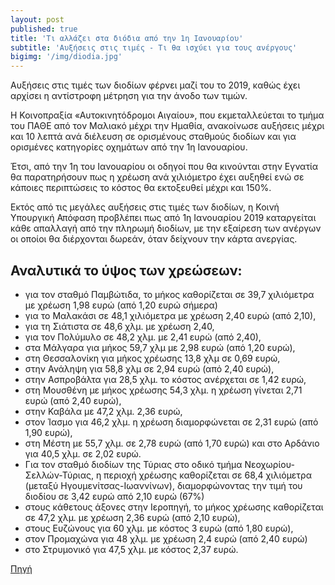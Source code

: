 ```yaml
---
layout: post
published: true
title: 'Τι αλλάζει στα διόδια από την 1η Ιανουαρίου'
subtitle: 'Αυξήσεις στις τιμές - Τι θα ισχύει για τους ανέργους'
bigimg: '/img/diodia.jpg'	
---
```


Αυξήσεις στις τιμές των διοδίων φέρνει μαζί του το 2019, καθώς έχει αρχίσει η αντίστροφη μέτρηση για την άνοδο των τιμών.

Η Κοινοπραξία «Αυτοκινητόδρομοι Αιγαίου», που εκμεταλλεύεται το τμήμα του ΠΑΘΕ από τον Μαλιακό μέχρι την Ημαθία, ανακοίνωσε αυξήσεις μέχρι και 10 λεπτά ανά διέλευση σε ορισμένους σταθμούς διοδίων και για ορισμένες κατηγορίες οχημάτων από την 1η Ιανουαρίου.

Έτσι, από την 1η του Ιανουαρίου οι οδηγοί που θα κινούνται στην Εγνατία θα παρατηρήσουν πως η χρέωση ανά χιλιόμετρο έχει αυξηθεί ενώ σε κάποιες περιπτώσεις το κόστος θα εκτοξευθεί μέχρι και 150%.

Εκτός από τις μεγάλες αυξήσεις στις τιμές των διοδίων, η Κοινή Υπουργική Απόφαση προβλέπει πως από 1η Ιανουαρίου 2019 καταργείται κάθε απαλλαγή από την πληρωμή διοδίων, με την εξαίρεση των ανέργων οι οποίοι θα διέρχονται δωρεάν, όταν δείχνουν την κάρτα ανεργίας.

## Αναλυτικά το ύψος των χρεώσεων:

- για τον σταθμό Παμβώτιδα, το μήκος καθορίζεται σε 39,7 χιλιόμετρα με χρέωση 1,98 ευρώ (από 1,20 ευρώ σήμερα)
- για το Μαλακάσι σε 48,1 χιλιόμετρα με χρέωση 2,40 ευρώ (από 2,10),
- για τη Σιάτιστα σε 48,6 χλμ. με χρέωση 2,40,
- για τον Πολύμυλο σε 48,2 χλμ. με 2,41 ευρώ (από 2,40),
- στα Μάλγαρα για μήκος 59,7 χλμ με 2,98 ευρώ (από 1,20 ευρώ),
- στη Θεσσαλονίκη για μήκος χρέωσης 13,8 χλμ σε 0,69 ευρώ,
- στην Ανάληψη για 58,8 χλμ σε 2,94 ευρώ (από 2,40 ευρώ),
- στην Ασπροβάλτα για 28,5 χλμ. το κόστος ανέρχεται σε 1,42 ευρώ,
- στη Μουσθένη με μήκος χρέωσης 54,3 χλμ. η χρέωση γίνεται 2,71 ευρώ (από 2,40 ευρώ),
- στην Καβάλα με 47,2 χλμ. 2,36 ευρώ,
- στον Ίασμο για 46,2 χλμ. η χρέωση διαμορφώνεται σε 2,31 ευρώ (από 1,90 ευρώ),
- στη Μέστη με 55,7 χλμ. σε 2,78 ευρώ (από 1,70 ευρώ) και στο Αρδάνιο για 40,5 χλμ. σε 2,02 ευρώ.
- Για τον σταθμό διοδίων της Τύριας στο οδικό τμήμα Νεοχωρίου-Σελλών-Τύριας, η περιοχή χρέωσης καθορίζεται σε 68,4 χιλιόμετρα (μεταξύ Ηγουμενίτσας-Ιωαννίνων), διαμορφώνοντας την τιμή του διοδίου σε 3,42 ευρώ από 2,10 ευρώ (67%)
- στους κάθετους άξονες στην Ιεροπηγή, το μήκος χρέωσης καθορίζεται σε 47,2 χλμ. με χρέωση 2,36 ευρώ (από 2,10 ευρώ),
- στους Ευζώνους για 60 χλμ. με κόστος 3 ευρώ (από 1,80 ευρώ),
- στον Προμαχώνα για 48 χλμ. με χρέωση 2,4 ευρώ (από 2,40 ευρώ)
- στο Στρυμονικό για 47,5 χλμ. με κόστος 2,37 ευρώ.



[Πηγή](https://www.newsbeast.gr/greece/arthro/4351928/ti-allazei-sta-diodia-apo-tin-1i-ianoyarioy)


